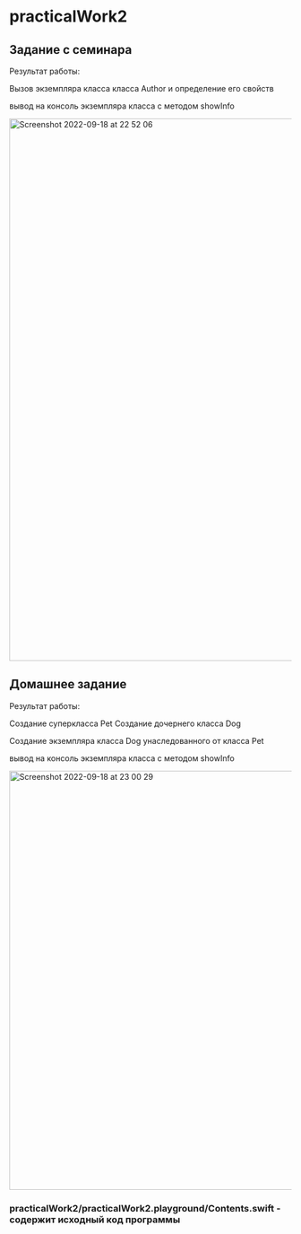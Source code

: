 # practicalWork2
 
 ## Задание с семинара
 
 Результат работы: 
 
 Вызов экземпляра класса класса Author и определение его свойств
 
 вывод на консоль экземпляра класса с методом showInfo
 
<img width="967" alt="Screenshot 2022-09-18 at 22 52 06" src="https://user-images.githubusercontent.com/59523003/190925786-432f9817-f93d-4800-bf80-25e5248e6dc0.png">

## Домашнее задание 

Результат работы:

Создание суперкласса Pet
Создание дочернего класса Dog 

Создание экземпляра класса Dog унаследованного от класса Pet

вывод на консоль экземпляра класса с методом showInfo

<img width="747" alt="Screenshot 2022-09-18 at 23 00 29" src="https://user-images.githubusercontent.com/59523003/190926093-66b6ab09-99fb-492d-9d58-d3b8d88f926c.png">


### practicalWork2/practicalWork2.playground/Contents.swift - содержит исходный код программы
